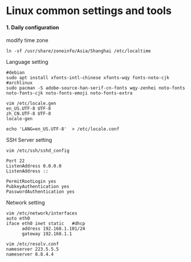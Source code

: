 # Linux common settings and tools

#### 1. Daily configuration
modify time zone

    ln -sf /usr/share/zoneinfo/Asia/Shanghai /etc/localtime
Language setting

    #debian
    sudo apt install xfonts-intl-chinese xfonts-wqy fonts-noto-cjk
    #archlinux
    sudo pacman -S adobe-source-han-serif-cn-fonts wqy-zenhei noto-fonts noto-fonts-cjk noto-fonts-emoji noto-fonts-extra
    
    vim /etc/locale.gen
    en_US.UTF-8 UTF-8
    zh_CN.UTF-8 UTF-8
    locale-gen
    
    echo 'LANG=en_US.UTF-8'  > /etc/locale.conf
SSH Server setting

    vim /etc/ssh/sshd_config
    
    Port 22
    ListenAddress 0.0.0.0
    ListenAddress ::
    
    PermitRootLogin yes
    PubkeyAuthentication yes
    PasswordAuthentication yes
Network setting

    vim /etc/network/interfaces
    auto eth0
    iface eth0 inet static   #dhcp
          address 192.168.1.101/24
          gateway 192.168.1.1
    
    vim /etc/resolv.conf
    nameserver 223.5.5.5
    nameserver 8.8.4.4

